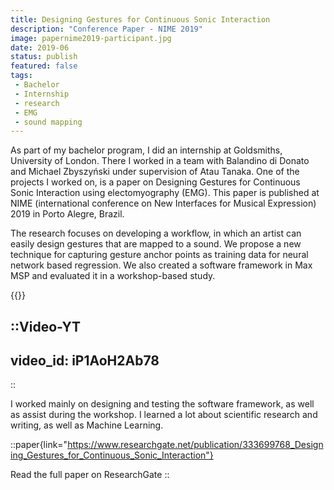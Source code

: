 ```yaml
---
title: Designing Gestures for Continuous Sonic Interaction
description: "Conference Paper - NIME 2019"
image: papernime2019-participant.jpg
date: 2019-06
status: publish
featured: false
tags:
 - Bachelor
 - Internship
 - research
 - EMG
 - sound mapping
---
```


As part of my bachelor program, I did an internship at Goldsmiths, University of London. There I worked in a team with Balandino di Donato and Michael Zbyszyński under supervision of Atau Tanaka. One of the projects I worked on, is a paper on Designing Gestures for Continuous Sonic Interaction using electomyography (EMG). This paper is published at NIME (international conference on New Interfaces for Musical Expression) 2019 in Porto Alegre, Brazil.

The research focuses on developing a workflow, in which an artist can easily design gestures that are mapped to a sound. We propose a new technique for capturing gesture anchor points as training data for neural network based regression. We also created a software framework in Max MSP and evaluated it in a workshop-based study.

{{<youtube iP1AoH2Ab78>}}

::Video-YT
---
video_id: iP1AoH2Ab78
---
::

I worked mainly on designing and testing the software framework, as well as assist during the workshop. I learned a lot about scientific research and writing, as well as Machine Learning.


::paper{link="https://www.researchgate.net/publication/333699768_Designing_Gestures_for_Continuous_Sonic_Interaction"}

Read the full paper on ResearchGate
::
